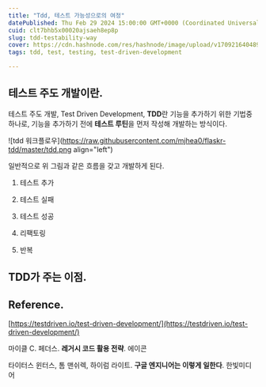 ```yaml
---
title: "Tdd, 테스트 가능성으로의 여정"
datePublished: Thu Feb 29 2024 15:00:00 GMT+0000 (Coordinated Universal Time)
cuid: clt7bhb5x00020ajsaeh8ep8p
slug: tdd-testability-way
cover: https://cdn.hashnode.com/res/hashnode/image/upload/v1709216404892/1089e714-c27d-42e7-9d74-dc8725e8f9aa.webp
tags: tdd, test, testing, test-driven-development

---
```


## 테스트 주도 개발이란.

테스트 주도 개발, Test Driven Development, **TDD**란 기능을 추가하기 위한 기법중 하나로, 기능을 추가하기 전에 **테스트 루틴**을 먼저 작성해 개발하는 방식이다.

![tdd 워크플로우](https://raw.githubusercontent.com/mjhea0/flaskr-tdd/master/tdd.png align="left")

일반적으로 위 그림과 같은 흐름을 갖고 개발하게 된다.

1. 테스트 추가
    
2. 테스트 실패
    
3. 테스트 성공
    
4. 리팩토링
    
5. 반복
    

## TDD가 주는 이점.

## Reference.

[https://testdriven.io/test-driven-development/](https://testdriven.io/test-driven-development/)

마이클 C. 페더스. **레거시 코드 활용 전략**. 에이콘

타이터스 윈터스, 톰 맨쉬렉, 하이럼 라이트. **구글 엔지니어는 이렇게 일한다**. 한빛미디어